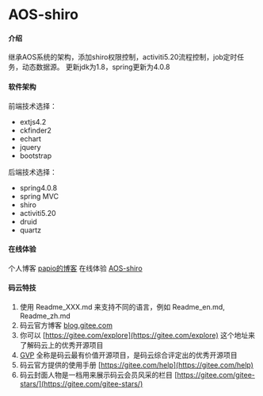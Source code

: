 # AOS-shiro

#### 介绍
继承AOS系统的架构，添加shiro权限控制，activiti5.20流程控制，job定时任务，动态数据源。
更新jdk为1.8，spring更新为4.0.8

#### 软件架构

前端技术选择：
- extjs4.2
- ckfinder2
- echart
- jquery
- bootstrap

后端技术选择：
- spring4.0.8
- spring MVC
- shiro
- activiti5.20
- druid
- quartz

#### 在线体验

个人博客 [papio的博客](http://11pt249505.qicp.vip:2333/)
在线体验 [AOS-shiro](http://11pt249505.qicp.vip:10086/)

#### 码云特技

1.  使用 Readme\_XXX.md 来支持不同的语言，例如 Readme\_en.md, Readme\_zh.md
2.  码云官方博客 [blog.gitee.com](https://blog.gitee.com)
3.  你可以 [https://gitee.com/explore](https://gitee.com/explore) 这个地址来了解码云上的优秀开源项目
4.  [GVP](https://gitee.com/gvp) 全称是码云最有价值开源项目，是码云综合评定出的优秀开源项目
5.  码云官方提供的使用手册 [https://gitee.com/help](https://gitee.com/help)
6.  码云封面人物是一档用来展示码云会员风采的栏目 [https://gitee.com/gitee-stars/](https://gitee.com/gitee-stars/)
